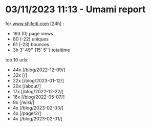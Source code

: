 # 03/11/2023 11:13 - Umami report
for www.shifeiti.com [24h] :

 - 193 (0) page views
 - 80 (-22) uniques
 - 61 (-23) bounces
 - 3h 3' 49'' (15' 5'') totaltime


top 10 urls:
 - 44x [/blog/2022-12-09/]
 - 32x [/]
 - 22x [/blog/2023-01-12/]
 - 20x [/about/]
 - 17x [/blog/2022-12-22/]
 - 16x [/blog/2022-05-07/]
 - 9x [/wiki/]
 - 4x [/blog/2023-02-03/]
 - 4x [/page/2/]
 - 4x [/blog/2023-02-01/]


